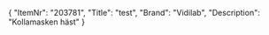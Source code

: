 {
  "ItemNr": "203781",
  "Title": "test",
  "Brand": "Vidilab",
  "Description": "Kollamasken häst"
}